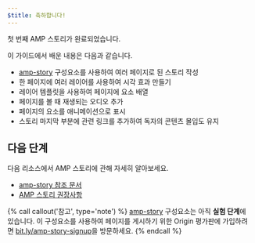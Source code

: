 ```yaml
---
$title: 축하합니다!
---
```


첫 번째 AMP 스토리가 완료되었습니다.

이 가이드에서 배운 내용은 다음과 같습니다.

- [amp-story](/ko/docs/reference/components/amp-story.html) 구성요소를 사용하여 여러 페이지로 된 스토리 작성
- 한 페이지에 여러 레이어를 사용하여 시각 효과 만들기
- 레이어 템플릿을 사용하여 페이지에 요소 배열
- 페이지를 볼 때 재생되는 오디오 추가
- 페이지의 요소를 애니메이션으로 표시
- 스토리 마지막 부분에 관련 링크를 추가하여 독자의 콘텐츠 몰입도 유지

## 다음 단계

다음 리소스에서 AMP 스토리에 관해 자세히 알아보세요.

- [amp-story 참조 문서](/ko/docs/reference/components/amp-story.html)
- [AMP 스토리 권장사항](/ko/docs/fundamentals/amp_story_best_practices.html)

{% call callout('참고', type='note') %}
[amp-story](/ko/docs/reference/components/amp-story.html) 구성요소는 아직 **실험 단계**에 있습니다. 이 구성요소를 사용하여 페이지를 게시하기 위한 Origin 평가판에 가입하려면 <a href="http://bit.ly/amp-story-signup">bit.ly/amp-story-signup</a>을 방문하세요.
{% endcall %}
 
